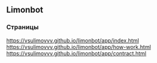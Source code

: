 ## Limonbot

### Страницы

https://vsulimovvv.github.io/limonbot/app/index.html  
https://vsulimovvv.github.io/limonbot/app/how-work.html  
https://vsulimovvv.github.io/limonbot/app/contract.html  
